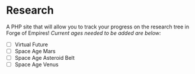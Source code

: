 # Research
A PHP site that will allow you to track your progress on the research tree in Forge of Empires!
*Current ages needed to be added are below:*
- [ ] Virtual Future
- [ ] Space Age Mars
- [ ] Space Age Asteroid Belt
- [ ] Space Age Venus
